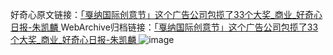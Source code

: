 好奇心原文链接：[「戛纳国际创意节」这个广告公司包揽了33个大奖_商业_好奇心日报-朱凯麟 ](https://www.qdaily.com/articles/11507.html)
WebArchive归档链接：[「戛纳国际创意节」这个广告公司包揽了33个大奖_商业_好奇心日报-朱凯麟 ](http://web.archive.org/web/20160503023637/http://www.qdaily.com/articles/11507.html)
![image](http://ww3.sinaimg.cn/large/007d5XDply1g3wa8qyvhqj30u02mqb0k)